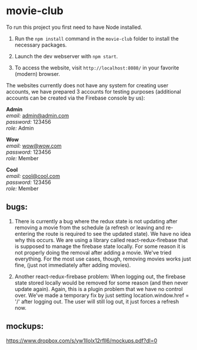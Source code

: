 # movie-club

To run this project you first need to have Node installed.

1. Run the `npm install` command in the `movie-club` folder to install the necessary packages.

2. Launch the dev webserver with `npm start`.

3. To access the website, visit `http://localhost:8080/` in your favorite (modern) browser.

The websites currently does not have any system for creating user accounts, we have prepared 3 accounts for testing purposes (additional accounts can be created via the Firebase console by us):

**Admin**  
*email:* admin@admin.com  
*password:* 123456  
*role:* Admin  
  
**Wow**  
*email:* wow@wow.com  
*password:* 123456  
*role:* Member  
  
**Cool**  
*email:* cool@cool.com  
*password:* 123456  
*role:* Member  

bugs:
-------
1. There is currently a bug where the redux state is not updating after removing a movie from the schedule (a refresh or leaving and re-entering the route is required to see the updated state). We have no idea why this occurs. We are using a library called react-redux-firebase that is supposed to manage the firebase state locally. For some reason it is not properly doing the removal after adding a movie. We've tried everything. For the most use cases, though, removing movies works just fine, (just not immediately after adding movies).

2. Another react-redux-firebase problem: When logging out, the firebase state stored locally would be removed for some reason (and then never update again). Again, this is a plugin problem that we have no control over. We've made a temporary fix by just setting location.window.href = '/' after logging out. The user will still log out, it just forces a refresh now.

mockups:
---------
https://www.dropbox.com/s/yw1llolx12rfll6/mockups.pdf?dl=0
